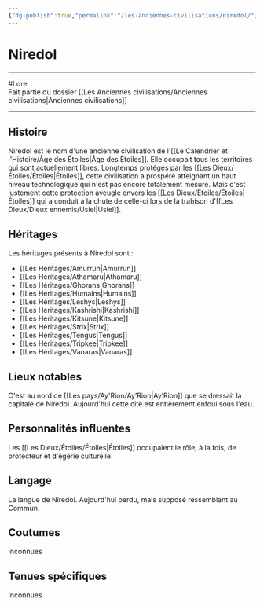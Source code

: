 ```yaml
---
{"dg-publish":true,"permalink":"/les-anciennes-civilisations/niredol/"}
---
```


# Niredol
---
#Lore  
Fait partie du dossier [[Les Anciennes civilisations/Anciennes civilisations\|Anciennes civilisations]]

-------
## Histoire
Niredol est le nom d'une ancienne civilisation de l'[[Le Calendrier et l'Histoire/Âge des Étoiles\|Âge des Étoiles]]. Elle occupait tous les territoires qui sont actuellement libres.
Longtemps protégés par les [[Les Dieux/Étoiles/Étoiles\|Étoiles]], cette civilisation a prospéré atteignant un haut niveau technologique qui n'est pas encore totalement mesuré. Mais c'est justement cette protection aveugle envers les [[Les Dieux/Étoiles/Étoiles\|Étoiles]] qui a conduit à la chute de celle-ci lors de la trahison d'[[Les Dieux/Dieux ennemis/Usiel\|Usiel]].
## Héritages
Les héritages présents à Niredol sont :
- [[Les Héritages/Amurrun\|Amurrun]]
- [[Les Héritages/Athamaru\|Athamaru]]
- [[Les Héritages/Ghorans\|Ghorans]]
- [[Les Héritages/Humains\|Humains]]
- [[Les Héritages/Leshys\|Leshys]]
- [[Les Héritages/Kashrishi\|Kashrishi]]
- [[Les Héritages/Kitsune\|Kitsune]]
- [[Les Héritages/Strix\|Strix]]
- [[Les Héritages/Tengus\|Tengus]]
- [[Les Héritages/Tripkee\|Tripkee]]
- [[Les Héritages/Vanaras\|Vanaras]]
## Lieux notables
C'est au nord de [[Les pays/Ay'Rion/Ay’Rion\|Ay’Rion]] que se dressait la capitale de Niredol. Aujourd'hui cette cité est entièrement enfoui sous l'eau.
## Personnalités influentes
Les [[Les Dieux/Étoiles/Étoiles\|Étoiles]] occupaient le rôle, à la fois, de protecteur et d'égérie culturelle. 
## Langage
La langue de Niredol. Aujourd'hui perdu, mais supposé ressemblant au Commun.
## Coutumes
Inconnues
## Tenues spécifiques
Inconnues